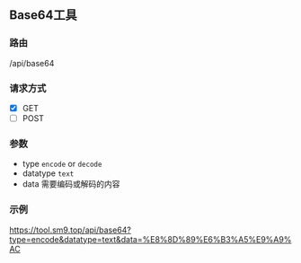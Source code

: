 ## Base64工具

### 路由

/api/base64

### 请求方式

- [x] GET
- [ ] POST

### 参数

- type `encode` or `decode`
- datatype `text`
- data 需要编码或解码的内容

### 示例

https://tool.sm9.top/api/base64?type=encode&datatype=text&data=%E8%8D%89%E6%B3%A5%E9%A9%AC